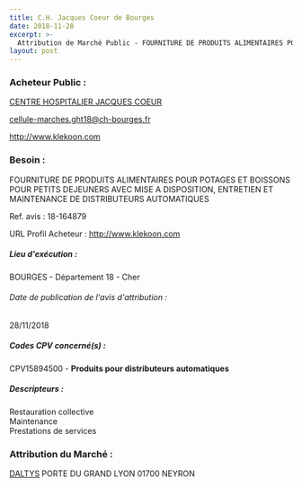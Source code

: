 ```yaml
---
title: C.H. Jacques Coeur de Bourges
date: 2018-11-28
excerpt: >-
  Attribution de Marché Public - FOURNITURE DE PRODUITS ALIMENTAIRES POUR POTAGES ET BOISSONS POUR PETITS DEJEUNERS AVEC MISE A DISPOSITION ET MAINTENANCE DE DISTRIBUTEURS AUTOMATIQUES
layout: post
---
```


### Acheteur Public : 
<a href="/acheteur-138/siren-261800072"> CENTRE HOSPITALIER JACQUES COEUR</a><br/>



cellule-marches.ght18@ch-bourges.fr


http://www.klekoon.com
### Besoin :

FOURNITURE DE PRODUITS ALIMENTAIRES POUR POTAGES ET BOISSONS POUR PETITS DEJEUNERS AVEC MISE A DISPOSITION, ENTRETIEN ET MAINTENANCE DE DISTRIBUTEURS AUTOMATIQUES

Ref. avis : 18-164879

URL Profil Acheteur : http://www.klekoon.com

##### Lieu d'exécution :

BOURGES - Département 18 - Cher

###### Date de publication de l'avis d'attribution : 
28/11/2018

##### Codes CPV concerné(s) :
CPV15894500 - **Produits pour distributeurs automatiques** <br/>

##### Descripteurs :
Restauration collective <br/>
Maintenance <br/>
Prestations de services <br/>

### Attribution du Marché :
<a href="/entreprise-556/siren-403486509"> DALTYS</a>    PORTE DU GRAND LYON 01700 NEYRON <br/>

